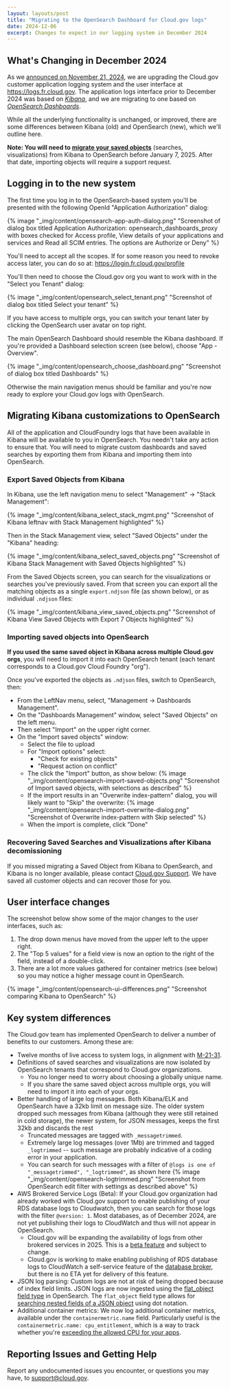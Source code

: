 ```yaml
---
layout: layouts/post
title: "Migrating to the OpenSearch Dashboard for Cloud.gov logs"
date: 2024-12-06
excerpt: Changes to expect in our logging system in December 2024
---
```


## What's Changing in December 2024

As we [announced on November 21, 2024](https://cloud.gov/2024/11/21/new-logging-system/), we are upgrading the Cloud.gov customer application logging system and the user interface at <https://logs.fr.cloud.gov>. The application logs interface prior to December 2024 was based on [_Kibana_](https://www.elastic.co/kibana), and we are migrating to one
based on [_OpenSearch Dashboards_](https://www.opensearch.org/docs/latest/dashboards/).

While all the underlying functionality is unchanged, or improved, there are some differences between Kibana (old) and OpenSearch (new), which we'll outline here.

**Note: You will need to [migrate your saved objects](#migrating-kibana-customizations-to-opensearch)** (searches, visualizations) from Kibana to OpenSearch before January 7, 2025. After that date, importing objects will require a support request.

## Logging in to the new system

The first time you log in to the OpenSearch-based system you'll be presented
with the following OpenId "Application Authorization" dialog:

{% image "_img/content/opensearch-app-auth-dialog.png" "Screenshot of dialog box titled Application Authorization: opensearch_dashboards_proxy with boxes checked for Access profile, View details of your applications and services and Read all SCIM entries. The options are Authorize or Deny" %}

You'll need to accept all the scopes. If for some reason you need to revoke
access later, you can do so at: <https://login.fr.cloud.gov/profile>

You'll then need to choose the Cloud.gov org you want to work with in the "Select you Tenant" dialog:

{% image "_img/content/opensearch_select_tenant.png" "Screenshot of dialog box titled Select your tenant" %}

If you have access to multiple orgs, you can switch your tenant later by clicking the OpenSearch user avatar on top right.

The main OpenSearch Dashboard should resemble the Kibana dashboard. If you're provided a
Dashboard selection screen (see below), choose "App - Overview".

{% image "_img/content/opensearch_choose_dashboard.png" "Screenshot of dialog box titled Dashboards" %}

Otherwise the main navigation menus should be familiar and you're now ready to explore your Cloud.gov logs with OpenSearch.

## Migrating Kibana customizations to OpenSearch

All of the application and CloudFoundry logs that have been available in Kibana
will be available to you in OpenSearch. You needn't take any action to ensure that.
You will need to migrate custom dashboards and saved searches by exporting them
from Kibana and importing them into OpenSearch.

### Export Saved Objects from Kibana

In Kibana, use the left navigation menu to select "Management" -> "Stack Management":

{% image "_img/content/kibana_select_stack_mgmt.png" "Screenshot of Kibana leftnav with Stack Management highlighted" %}

Then in the Stack Management view, select "Saved Objects" under the "Kibana" heading:

{% image "_img/content/kibana_select_saved_objects.png" "Screenshot of Kibana Stack Management with Saved Objects highlighted" %}

From the Saved Objects screen, you can search for the visualizations or
searches you've previously saved. From that screen you can export all the matching objects as a single `export.ndjson` file (as shown below),
or as individual `.ndjson` files:

{% image "_img/content/kibana_view_saved_objects.png" "Screenshot of Kibana View Saved Objects with Export 7 Objects highlighted" %}

### Importing saved objects into OpenSearch

**If you used the same saved object in Kibana across multiple Cloud.gov orgs**,
you will need to import it into each OpenSearch tenant (each tenant corresponds to a Cloud.gov Cloud Foundry "org").

Once you've exported the objects as `.ndjson` files, switch to OpenSearch, then:

- From the LeftNav menu, select, "Management -> Dashboards Management".
- On the "Dashboards Management" window, select "Saved Objects" on the left menu.
- Then select "Import" on the upper right corner.
- On the "Import saved objects" window:
  - Select the file to upload
  - For "Import options" select:
    - "Check for existing objects"
    - "Request action on conflict"
  - The click the "Import" button, as show below: {% image "_img/content/opensearch-import-saved-objects.png" "Screenshot of Import saved objects, with selections as described" %}
  - If the import results in an "Overwrite index-pattern" dialog, you will likely want to "Skip" the overwrite: {% image "_img/content/opensearch-import-overwrite-dialog.png" "Screenshot of Overwrite index-pattern with Skip selected" %}
  - When the import is complete, click "Done"

### Recovering Saved Searches and Visualizations after Kibana decomissioning

If you missed migrating a Saved Object
from Kibana to OpenSearch, and Kibana is no longer available,
please contact [Cloud.gov Support](mailto:support@cloud.gov).
We have saved all customer objects and can recover those for you.

## User interface changes

The screenshot below show some of the major changes to the user interfaces, such as:

1. The drop down menus have moved from the upper left to the upper right.
2. The "Top 5 values" for a field view is now an option to the right of the field, instead of a double-click.
3. There are a lot more values gathered for container metrics (see below) so you may notice a higher message count in OpenSearch.

{% image "_img/content/opensearch-ui-differences.png" "Screenshot comparing Kibana to OpenSearch" %}

## Key system differences

The Cloud.gov team has implemented OpenSearch to deliver a number of benefits to our customers. Among these are:

- Twelve months of live access to system logs, in alignment with [M-21-31](https://www.whitehouse.gov/wp-content/uploads/2021/08/M-21-31-Improving-the-Federal-Governments-Investigative-and-Remediation-Capabilities-Related-to-Cybersecurity-Incidents.pdf).
- Definitions of saved searches and visualizations are now isolated by OpenSearch tenants that correspond to Cloud.gov organizations.
  - You no longer need to worry about choosing a globally unique name.
  - If you share the same saved object across multiple orgs, you will need to import it into each of your orgs.
- Better handling of large log messages. Both Kibana/ELK and OpenSearch have a 32kb limit on message size. The older system dropped such messages from Kibana (although they were still retained in cold storage), the newer system, for JSON messages, keeps the first 32kb and discards the rest
  - Truncated messages are tagged with `_messagetrimmed`.
  - Extremely large log messages (over 1Mb) are trimmed and tagged `_logtrimmed` -- such message are probably indicative of a coding error in your application.
  - You can search for such messages with a filter of `@logs is one of "_messagetrimmed", "_logtrimmed"`, as shown here
    {% image "_img/content/opensearch-logtrimmed.png" "Screenshot from OpenSearch edit filter with settings as described above" %}
- AWS Brokered Service Logs (Beta): If your Cloud.gov organization had already worked with Cloud.gov support to enable publishing of your RDS database logs to Cloudwatch, then you can search for those logs with the filter `@version: 1`. Most databases, as of December 2024, are not yet publishing their logs to CloudWatch and thus will not appear in OpenSearch.
  - Cloud.gov will be expanding the availability of logs from other brokered services in 2025. This is a [beta feature](/docs/services/intro/#support-status) and subject to change.
  - Cloud.gov is working to make enabling publishing of RDS database logs to CloudWatch a self-service feature of the [database broker](/docs/services/relational-database.md), but there is no ETA yet for delivery of this feature.
- JSON log parsing: Custom logs are not at risk of being dropped because of index field limits. JSON logs are now ingested using the [flat_object field type](https://opensearch.org/docs/latest/field-types/supported-field-types/flat-object/) in OpenSearch. The `flat_object` field type allows for [searching nested fields of a JSON object](https://opensearch.org/docs/latest/field-types/supported-field-types/flat-object/#using-flat-object) using dot notation.
- Additional container metrics: We now log additional container metrics, available under the `containermetric.name` field. Particularly useful is the `containermetric.name: cpu_entitlement`, which is a way to track whether you're [exceeding the allowed CPU for your apps](https://www.cloudfoundry.org/blog/better-way-split-cake-cpu-entitlements/).

## Reporting Issues and Getting Help

Report any undocumented issues you encounter, or questions you may have, to <support@cloud.gov>.
